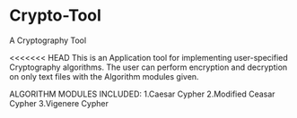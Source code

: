 # Crypto-Tool
A Cryptography Tool

<<<<<<< HEAD
This is an Application tool for implementing user-specified Cryptography algorithms.
The user can perform encryption and decryption on only text files with the Algorithm modules given.

ALGORITHM MODULES INCLUDED:
1.Caesar Cypher 
2.Modified Ceasar Cypher
3.Vigenere Cypher 